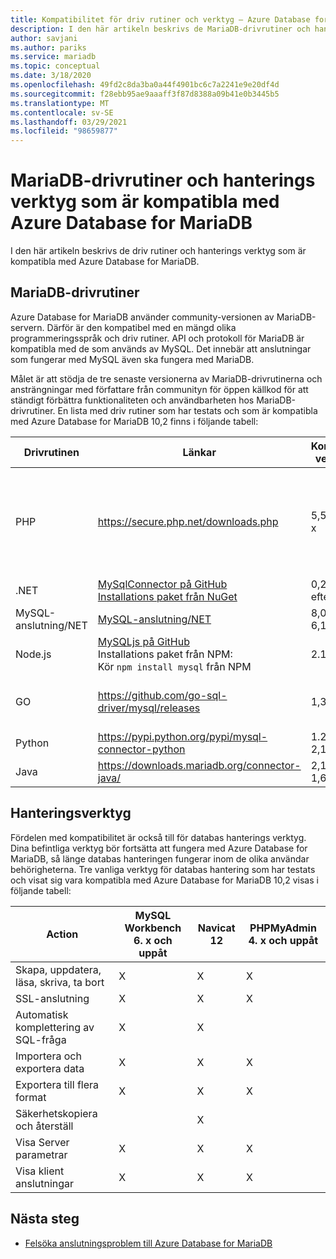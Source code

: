 ```yaml
---
title: Kompatibilitet för driv rutiner och verktyg – Azure Database for MariaDB
description: I den här artikeln beskrivs de MariaDB-drivrutiner och hanterings verktyg som är kompatibla med Azure Database for MariaDB.
author: savjani
ms.author: pariks
ms.service: mariadb
ms.topic: conceptual
ms.date: 3/18/2020
ms.openlocfilehash: 49fd2c8da3ba0a44f4901bc6c7a2241e9e20df4d
ms.sourcegitcommit: f28ebb95ae9aaaff3f87d8388a09b41e0b3445b5
ms.translationtype: MT
ms.contentlocale: sv-SE
ms.lasthandoff: 03/29/2021
ms.locfileid: "98659877"
---
```

# <a name="mariadb-drivers-and-management-tools-compatible-with-azure-database-for-mariadb"></a>MariaDB-drivrutiner och hanterings verktyg som är kompatibla med Azure Database for MariaDB

I den här artikeln beskrivs de driv rutiner och hanterings verktyg som är kompatibla med Azure Database for MariaDB.

## <a name="mariadb-drivers"></a>MariaDB-drivrutiner

Azure Database for MariaDB använder community-versionen av MariaDB-servern. Därför är den kompatibel med en mängd olika programmeringsspråk och driv rutiner. API och protokoll för MariaDB är kompatibla med de som används av MySQL. Det innebär att anslutningar som fungerar med MySQL även ska fungera med MariaDB.

Målet är att stödja de tre senaste versionerna av MariaDB-drivrutinerna och ansträngningar med författare från communityn för öppen källkod för att ständigt förbättra funktionaliteten och användbarheten hos MariaDB-drivrutiner. En lista med driv rutiner som har testats och som är kompatibla med Azure Database for MariaDB 10,2 finns i följande tabell:

**Drivrutinen** | **Länkar** | **Kompatibla versioner** | **Inkompatibla versioner** | **Kommentarer**
---|---|---|---|---
PHP | https://secure.php.net/downloads.php | 5,5, 5,6, 7. x | 5.3 | För PHP 7,0-anslutning med SSL MySQLi lägger du till MYSQLI_CLIENT_SSL_DONT_VERIFY_SERVER_CERT i anslutnings strängen. <br> ```mysqli_real_connect($conn, $host, $username, $password, $db_name, 3306, NULL, MYSQLI_CLIENT_SSL_DONT_VERIFY_SERVER_CERT);```<br> SUB set: ```PDO::MYSQL_ATTR_SSL_VERIFY_SERVER_CERT``` alternativ till false.
.NET | [MySqlConnector på GitHub](https://github.com/mysql-net/MySqlConnector) <br> [Installations paket från NuGet](https://www.nuget.org/packages/MySqlConnector/) | 0,27 och efter | 0.26.5 och före |
MySQL-anslutning/NET | [MySQL-anslutning/NET](https://github.com/mysql/mysql-connector-net) | 8,0, 7,0, 6,10 |  | Ett kodnings fel kan orsaka att anslutningar Miss lyckas på vissa icke-UTF8-Windows-system.
Node.js |  [MySQLjs på GitHub](https://github.com/mysqljs/mysql/) <br> Installations paket från NPM:<br> Kör `npm install mysql` från NPM | 2.15 | 2.14.1 och före
GO | https://github.com/go-sql-driver/mysql/releases | 1,3, 1,4 | 1,2 och före | Använd `allowNativePasswords=true` i anslutnings strängen för version 1,3. Version 1,4 innehåller en korrigering och `allowNativePasswords=true` krävs inte längre.
Python | https://pypi.python.org/pypi/mysql-connector-python | 1.2.3, 2,0, 2,1, 2,2 | 1.2.2 och före |
Java | https://downloads.mariadb.org/connector-java/ | 2,1, 2,0, 1,6 | 1.5.5 och före |

## <a name="management-tools"></a>Hanteringsverktyg

Fördelen med kompatibilitet är också till för databas hanterings verktyg. Dina befintliga verktyg bör fortsätta att fungera med Azure Database for MariaDB, så länge databas hanteringen fungerar inom de olika användar behörigheterna. Tre vanliga verktyg för databas hantering som har testats och visat sig vara kompatibla med Azure Database for MariaDB 10,2 visas i följande tabell:

| Action | **MySQL Workbench 6. x och uppåt** | **Navicat 12** | **PHPMyAdmin 4. x och uppåt**
---|---|---|---
Skapa, uppdatera, läsa, skriva, ta bort | X | X | X
SSL-anslutning | X | X | X
Automatisk komplettering av SQL-fråga | X | X |
Importera och exportera data | X | X | X
Exportera till flera format | X | X | X
Säkerhetskopiera och återställ |  | X |
Visa Server parametrar | X | X | X
Visa klient anslutningar | X | X | X

## <a name="next-steps"></a>Nästa steg

- [Felsöka anslutningsproblem till Azure Database for MariaDB](howto-troubleshoot-common-connection-issues.md)